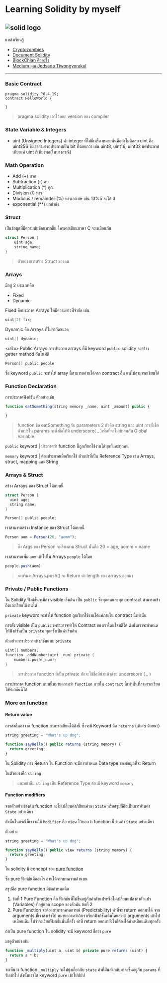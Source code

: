 # Learning Solidity by myself

![solid logo](https://docs.soliditylang.org/en/v0.8.10/_static/logo.svg)
---
<!-- 
## Content
* แหล่งเรียนรู้
--- -->
แหล่งเรียนรู้
* [Cryptozombies](https://cryptozombies.io/)
* [Document Solidity](https://docs.soliditylang.org/en/v0.8.6/)
* [BlockChian คืออะไร](https://nuuneoi.com/blog/blog.php?read_id=900)
* [Medium คุณ Jedsada Tiwongvorakul](https://medium.com/20scoops-cnx/%E0%B8%A1%E0%B8%B2%E0%B8%A3%E0%B8%B9%E0%B9%89%E0%B8%88%E0%B8%B1%E0%B8%81%E0%B8%81%E0%B8%B1%E0%B8%9A-solidity-%E0%B8%82%E0%B8%B1%E0%B9%89%E0%B8%99%E0%B8%9E%E0%B8%B7%E0%B9%89%E0%B8%99%E0%B8%90%E0%B8%B2%E0%B8%99%E0%B8%81%E0%B8%B1%E0%B8%99-6f713b3fb64)
---
### Basic Contract

```
pragma solidity ^0.4.19; 
contract HelloWorld {

}
```

> pragma solidity เอาไว้บอก version ของ compiler

### State Variable & Integers

* uint (Unsigned Integers) ค่า integer ที่ไม่มีเครื่องหมายนั่นคือค่าไม่ติดลบ uint คือ uint256 ซึ่งเราสามารถประกาศเป็น bit ที่น้อยกว่า เช่น uint8, uint16, uint32 แต่ประกาศเพียงแค่ uint ก็เพียงพอ(ในบางกรณี)

### Math Operation

* Add (+) บวก
* Subtraction (-) ลบ
* Multiplication (*) คูณ
* Division (/) หาร
* Modulus / remainder (%) หารเอาเศษ เช่น 13%5 จะได้ 3
* exponential (**) ยกกำลัง

### Struct

เป็นข้อมูลที่มีความซับซ้อนมากขึ้น ใครเคยเขียนภาษา C จะเหมือนกัน

```c
struct Person {
    uint age;
    string name;
}
```

>ตัวอย่างการสร้าง Struct ของคน

### Arrays

มีอยู่ 2 ประเภทคือ

* Fixed
* Dynamic

Fixed คือประกาศ Arrays ให้มีความยาวที่จำกัด เช่น

```c
uint[2] fix;
```

Dynamic คือ Arrays ที่ไม่จำกัดขนาด

```c
uint[] dynamic;
```

<เสริม> Public Arrays
การประกาศ arrays ที่มี keyword `public` solidity จะสร้าง getter method อัตโนมัติ

```c
Person[] public people
```

ซึ่ง keyword `public` จะทำให้ array นี้สามารถอ่านได้จาก contract อื่น แต่ไม่สามารถเขียนได้

### Function Declaration

การประกาศฟังก์ชัน ตัวอย่างเช่น

```js
function eatSomething(string memory _name, uint _amount) public {

}
```

> function ชื่อ eatSomething รับ parameters 2 ตัวคือ string และ uint
>การตั้งชื่อตัวแปรใน params จะตั้งชื่อให้มี underscore( _ )เพื่อที่จะไม่สับสนกับ Global Variable

`public` keyword | ประกาศว่า function นี้ถูกเรียกใช้งานได้ทุกที่และทุกคน

`memory` keyword | ต้องประกาศเมื่อเรียกใช้ ตัวแปรที่เป็น Reference Type เช่น Arrays, struct, mapping และ String

### Arrays & Struct

สร้าง Arrays ของ Struct ได้แบบนี้

```c
struct Person {
  uint age;
  string name;
}

Person[] public people;
```

เราสามารถสร้าง Instance ของ Struct ได้แบบนี้

```js
Person aom = Person(20, "aomm");
```

> ซึ่ง Args ของ Person จะเรียงตาม Struct นั้นคือ 20 = age, aomm = name

เราสามารถเพิ่ม `aom` เข้าไปใน Arrays `people` ได้โดย

```js
people.push(aom) 
```

><เสริม> Arrays.push() จะ Return ค่า length ของ arrays ออกมา

### Private / Public Functions

ใน Solidity ฟังก์ชั่นจะมีค่า visible เริ่มต้น เป็น `public` ซึ่งทุกคนและทุก contract
สามารถเข้าถึงและเรียกใช้งานได้

`private` keyword จะทำให้ function ถูกเรียกใช้งานได้แค่ภายใน contract นี้เท่านั้น

การตั้ง visible เป็น `public` เพราะอาจทำให้ Contract ของเราโดนโจมตีได้
ดังนั้นเราจะกำหนดให้ฟังก์ชันเป็น `private` ทุกครั้งเป็นค่าเริ่มต้น

ตัวอย่างการประกาศฟังก์ชันแบบ `private`

```c
uint[] numbers;
function _addNumber(uint _num) private {
    numbers.push(_num);
}
```

>การประกาศ function ที่เป็น private มักจะใช้ชื่อที่นำหน้าด้วย underscore ( _ )

การประกาศ function แบบนี้หมายความว่า `function` ภายใน `contract` นี้เท่านั้นที่สามารถเรียกใช้ฟังก์ชันนี้ได้

### More on function

#### Return value

การส่งคืนค่าจาก function สามารถเขียนได้ดังนี้ ซึ่งจะมี Keyword คือ `returns` (เติม s ด้วยนะ)

```js
string greeting = "What's up dog";

function sayHello() public returns (string memory) {
  return greeting;
}
```

ใน Solidity การ Return ใน Function จะมีการกำหนด Data type ของข้อมูลที่จะ Return

ในตัวอย่างคือ `string`

> และอย่าลืม `string` เป็น Reference Type ต้องมี keyword `memory`

#### Function modifiers

จากตัวอย่างข้างต้น function จะไม่เปลี่ยนค่า/เขียนค่าลง `State` หรือสรุปก็คือเป็นการอ่านค่า `State` อย่างเดียว

ดังนั้นในกรณีนี้เราจะใช้ `Modifier` คือ `view` ไว้บอกว่า function นี้อ่านค่า `State` อย่างเดียว

ตัวอย่าง

```js
string greeting = "What's up dog";

function sayHello() public view returns (string memory) {
  return greeting;
}
```

ใน solidity มี concept ของ [pure function](https://medium.com/@aonrobot/pure-function-%E0%B8%84%E0%B8%B7%E0%B8%AD%E0%B8%AD%E0%B8%B0%E0%B9%84%E0%B8%A3-2e42784c9dae#:~:text=Pure%20Function%20%E0%B8%84%E0%B8%B7%E0%B8%AD%20%E0%B8%9F%E0%B8%B1%E0%B8%87%E0%B8%81%E0%B9%8C%E0%B8%8A%E0%B8%B1%E0%B8%99%E0%B8%97%E0%B8%B5%E0%B9%88,%E0%B8%82%E0%B8%AD%E0%B8%87%E0%B8%95%E0%B8%B1%E0%B8%A7%E0%B8%A1%E0%B8%B1%E0%B8%99%20%E0%B8%95%E0%B8%B1%E0%B8%A7%E0%B8%AD%E0%B8%A2%E0%B9%88%E0%B8%B2%E0%B8%87%E0%B9%80%E0%B8%8A%E0%B9%88%E0%B8%99)

ซึ่ง pure ฟังก์ชันคืออะไร อ่านได้จากบทความด้านบน

สรุปคือ pure function มีข้อกำหนดคือ

1. ข้อที่ 1
Pure Function คือ ฟังก์ชันที่ไม่ขึ้นอยู่กับค่าตัวแปรหรือไม่เปลี่ยนแปลงค่าตัวแปร (Variables) ที่อยู่นอก scope ของตัวมัน
ข้อที่ 2
2. Pure Function จะต้องสามารถคาดการณ์ (Predictability) ค่าที่จะ return ออกมาได้ จาก arguments ที่เราส่งเข้าไป หมายความว่าถ้าเราเรียกฟังก์ชั่นเดิมโดยส่งค่า arguments เข้าไปเหมือนเดิม ไม่ว่าจะเรียกฟังก์ชั่นนั้นกี่ครั้ง ค่าที่ return ออกมายังไงก็ต้องได้ค่าเหมือนเดิมทุกครั้ง

ถ้าเป็น pure function ใน solidity จะมี keyword ชื่อว่า `pure`

มาดูตัวอย่างกัน

```js
function _multiply(uint a, uint b) private pure returns (uint) {
  return a * b;
}
```

จะเห็นว่า function `_multiply` จะไม่ยุ่งเกี่ยวกับ `state` ค่าที่มันส่งกลับมาจะขึ้นอยู่กับ `params` ที่รับเข้าไป
ดังนั้นเราใส่ keyword `pure` เข้าไปปปป
